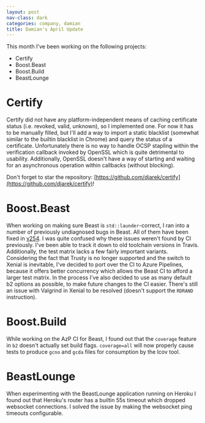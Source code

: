 ```yaml
---
layout: post
nav-class: dark
categories: company, damian
title: Damian's April Update
---
```


This month I've been working on the following projects:
- Certify
- Boost.Beast
- Boost.Build
- BeastLounge

# Certify
Certify did not have any platform-independent means of caching certificate
status (i.e. revoked, valid, unknown), so I implemented one. For now it has to
be manually filled, but I'll add a way to import a static blacklist (somewhat
similar to the builtin blacklist in Chrome) and query the status of a
certificate. Unfortunately there is no way to handle OCSP stapling within the
verification callback invoked by OpenSSL which is quite detrimental to
usability. Additionally, OpenSSL doesn't have a way of starting and waiting for
an asynchronous operation within callbacks (without blocking).

Don't forget to star the repository: [https://github.com/djarek/certify](https://github.com/djarek/certify)!

# Boost.Beast
When working on making sure Beast is `std::launder`-correct, I ran into a number
of previously undiagnosed bugs in Beast. All of them have been fixed in
[v254](https://github.com/boostorg/beast/pull/1598/files). I was quite confused
why these issues weren't found by CI previously. I've been able to track it down
to old toolchain versions in Travis. Additionally, the test matrix lacks a few
fairly important variants. Considering the fact that Trusty is no longer
supported and the switch to Xenial is inevitable, I've decided to port over the
CI to Azure Pipelines, because it offers better concurrency which allows the
Beast CI to afford a larger test matrix. In the process I've also decided to use
as many default b2 options as possible, to make future changes to the CI easier.
There's still an issue with Valgrind in Xenial to be resolved (doesn't support
the `RDRAND` instruction).

# Boost.Build
While working on the AzP CI for Beast, I found out that the `coverage` feature
in `b2` doesn't actually set build flags. `coverage=all` will now properly cause
tests to produce `gcno` and `gcda` files for consumption by the lcov tool.

# BeastLounge
When experimenting with the BeastLounge application running on Heroku I found
out that Heroku's router has a builtin 55s timeout which dropped websocket
connections. I solved the issue by making the websocket ping timeouts
configurable.
